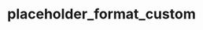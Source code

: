 ---
directive_id: 'placeholder_format_custom'
title: 'placeholder_format_custom'
values_markdown: |
  1. Custom [Perl compatible regular expression](http://www.pcre.org/).
  2. NULL - disables any current custom placeholders
description_markdown: |
  Specifies a custom placeholder format. Any text in your file matching the regular expression you provide will be captured as a placeholder..
  
examples:
    - type: generic
      code_single_line: smartling.placeholder_format_custom = \[.+?\]
      code_block_markdown:
      description_markdown:
        Any characters surrounded by square brackets will be treated as a placeholder. 
---